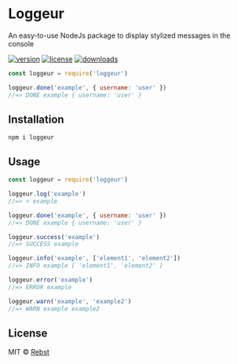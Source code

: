 # Loggeur

An easy-to-use NodeJs package to display stylized messages in the console

[![version](https://img.shields.io/npm/v/loggeur)](https://www.npmjs.com/package/loggeur)
[![license](https://img.shields.io/npm/l/loggeur)](https://github.com/Rebst/Loggeur/blob/master/LICENSE)
[![downloads](https://img.shields.io/npm/dt/loggeur)](https://www.npmjs.com/package/loggeur)


```javascript
const loggeur = require('loggeur')

loggeur.done('example', { username: 'user' })
//=> DONE example { username: 'user' }
```

## Installation

    npm i loggeur

## Usage

```javascript
const loggeur = require('loggeur')

loggeur.log('example')
//=> > example

loggeur.done('example', { username: 'user' })
//=> DONE example { username: 'user' }

loggeur.success('example')
//=> SUCCESS example

loggeur.info('example', ['element1', 'element2'])
//=> INFO example [ 'element1', 'element2' ]

loggeur.error('example')
//=> ERROR example

loggeur.warn('example', 'example2')
//=> WARN example example2
```

## License

MIT © [Rebst](https://github.com/Rebst)